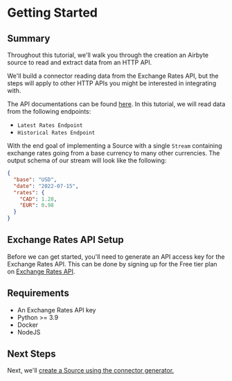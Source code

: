 # Getting Started

## Summary

Throughout this tutorial, we'll walk you through the creation an Airbyte source to read and extract data from an HTTP API.

We'll build a connector reading data from the Exchange Rates API, but the steps will apply to other HTTP APIs you might be interested in integrating with.

The API documentations can be found [here](https://exchangeratesapi.io/documentation/).
In this tutorial, we will read data from the following endpoints:

- `Latest Rates Endpoint`
- `Historical Rates Endpoint`

With the end goal of implementing a Source with a single `Stream` containing exchange rates going from a base currency to many other currencies.
The output schema of our stream will look like the following:

```json
{
  "base": "USD",
  "date": "2022-07-15",
  "rates": {
    "CAD": 1.28,
    "EUR": 0.98
  }
}
```

## Exchange Rates API Setup

Before we can get started, you'll need to generate an API access key for the Exchange Rates API.
This can be done by signing up for the Free tier plan on [Exchange Rates API](https://exchangeratesapi.io/).

## Requirements

- An Exchange Rates API key
- Python >= 3.9
- Docker
- NodeJS

## Next Steps

Next, we'll [create a Source using the connector generator.](1-create-source.md)